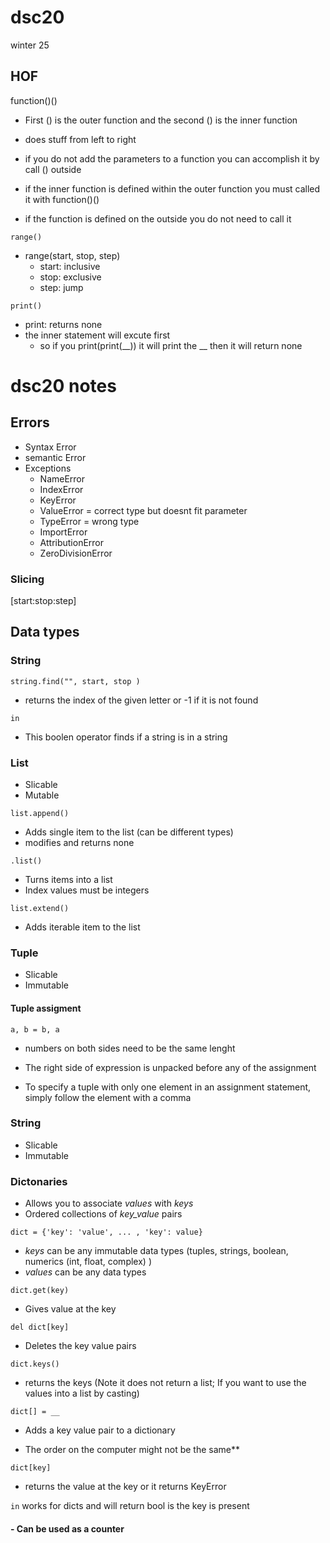 # dsc20
winter 25 


## HOF 
function()() 
- First () is the outer function and the second () 
is the inner function
- does stuff from left to right

- if you do not add the parameters to a function you can accomplish it by call () outside

- if the inner function is defined within the outer function you must called it with 
function()() 

- if the function is defined on the outside you do not need to call it 

``` range() ```
- range(start, stop, step)
    - start: inclusive
    - stop: exclusive
    - step: jump

``` print() ```
- print: returns none
- the inner statement will excute first
    - so if you print(print(__)) it will print the __ then it will return none

# dsc20 notes

## Errors 
- Syntax Error 
- semantic Error 
- Exceptions  
    - NameError 
    - IndexError 
    - KeyError 
    - ValueError = correct type but doesnt fit parameter 
    - TypeError = wrong type
    - ImportError 
    - AttributionError
    - ZeroDivisionError   


### Slicing 
[start:stop:step]

## Data types 

### String 

``` string.find("", start, stop ) ```

- returns the index of the given letter or -1 if it is not found 

``` in ```

- This boolen operator finds if a string is in a string   

### List
- Slicable
- Mutable 

```list.append() ``` 
- Adds single item to the list (can be different types)
- modifies and returns none

``` .list() ```
- Turns items into a list
- Index values must be integers 


```list.extend()```

- Adds iterable item to the list 

### Tuple 
- Slicable  
- Immutable


#### Tuple assigment 

``` a, b = b, a ```

- numbers on both sides need to be the same lenght  
- The right side of expression is unpacked before any of the assignment

- To specify a tuple with only one element in an assignment statement, simply follow the element with a comma

### String
- Slicable
- Immutable

### Dictonaries 
- Allows you to associate _values_ with _keys_  
- Ordered collections of _key_value_ pairs  

``` dict = {'key': 'value', ... , 'key': value} ```

- *keys* can be any immutable data types (tuples, strings, boolean, numerics (int, float, complex) )  
- *values* can be any data types  

``` dict.get(key) ```

- Gives value at the key 

``` del dict[key] ```

- Deletes the key value pairs

``` dict.keys() ```

- returns the keys (Note it does not return a list; If you want to use the values into a list by casting)

``` dict[] = __ ```   
- Adds a key value pair to a dictionary

- The order on the computer might not be the same** 

``` dict[key] ```
- returns the value at the key or it returns KeyError

``` in ``` works for dicts and will return bool is the key is present 

#### - Can be used as a counter 

